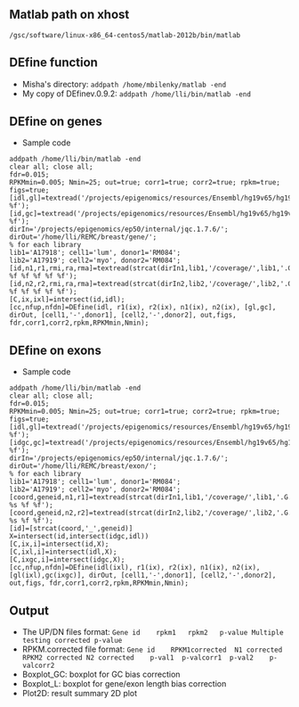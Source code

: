 ## Matlab path on xhost
`/gsc/software/linux-x86_64-centos5/matlab-2012b/bin/matlab`

## DEfine function
* Misha's directory: `addpath /home/mbilenky/matlab -end`
* My copy of DEfinev.0.9.2: `addpath /home/lli/bin/matlab -end`        

## DEfine on genes
* Sample code        
```
addpath /home/lli/bin/matlab -end
clear all; close all;
fdr=0.015;    
RPKMmin=0.005; Nmin=25; out=true; corr1=true; corr2=true; rpkm=true; figs=true; 
[idl,gl]=textread('/projects/epigenomics/resources/Ensembl/hg19v65/hg19v65_genes.pc.EnsID.length','%s %f');
[id,gc]=textread('/projects/epigenomics/resources/Ensembl/hg19v65/hg19v65_genes.pc.EnsID.GC','%s %f');
dirIn='/projects/epigenomics/ep50/internal/jqc.1.7.6/';
dirOut='/home/lli/REMC/breast/gene/';
% for each library
lib1='A17918'; cell1='lum', donor1='RM084';
lib2='A17919'; cell2='myo', donor2='RM084';
[id,n1,r1,rmi,ra,rma]=textread(strcat(dirIn1,lib1,'/coverage/',lib1,'.G.A.rpkm.pc'),'%s %f %f %f %f %f');
[id,n2,r2,rmi,ra,rma]=textread(strcat(dirIn2,lib2,'/coverage/',lib2,'.G.A.rpkm.pc'),'%s %f %f %f %f %f');
[C,ix,ixl]=intersect(id,idl);
[cc,nfup,nfdn]=DEfine(idl, r1(ix), r2(ix), n1(ix), n2(ix), [gl,gc], dirOut, [cell1,'-',donor1], [cell2,'-',donor2], out,figs, fdr,corr1,corr2,rpkm,RPKMmin,Nmin);
```       

## DEfine on exons
* Sample code        
```
addpath /home/lli/bin/matlab -end
clear all; close all;
fdr=0.015;    
RPKMmin=0.005; Nmin=25; out=true; corr1=true; corr2=true; rpkm=true; figs=true; 
[idl,gl]=textread('/projects/epigenomics/resources/Ensembl/hg19v65/hg19v65_exons_for_genes.length','%s %f');
[idgc,gc]=textread('/projects/epigenomics/resources/Ensembl/hg19v65/hg19v65_exons_for_genes.GC','%s %f');
dirIn='/projects/epigenomics/ep50/internal/jqc.1.7.6/';
dirOut='/home/lli/REMC/breast/exon/';
% for each library
lib1='A17918'; cell1='lum', donor1='RM084';
lib2='A17919'; cell2='myo', donor2='RM084';
[coord,geneid,n1,r1]=textread(strcat(dirIn1,lib1,'/coverage/',lib1,'.G.exn.A.rpkm'),'%s %s %f %f');
[coord,geneid,n2,r2]=textread(strcat(dirIn2,lib2,'/coverage/',lib2,'.G.exn.A.rpkm'),'%s %s %f %f');
[id]=[strcat(coord,'_',geneid)]
X=intersect(id,intersect(idgc,idl))
[C,ix,i]=intersect(id,X);
[C,ixl,i]=intersect(idl,X);
[C,ixgc,i]=intersect(idgc,X);
[cc,nfup,nfdn]=DEfine(idl(ixl), r1(ix), r2(ix), n1(ix), n2(ix), [gl(ixl),gc(ixgc)], dirOut, [cell1,'-',donor1], [cell2,'-',donor2], out,figs, fdr,corr1,corr2,rpkm,RPKMmin,Nmin);
```

## Output 
* The UP/DN files format: `Gene id    rpkm1   rpkm2   p-value Multiple testing corrected p-value`          
* RPKM.corrected file format: `Gene id    RPKM1corrected  N1 corrected    RPKM2 corrected N2 corrected    p-val1  p-valcorr1  p-val2    p-valcorr2`         
* Boxplot_GC: boxplot for GC bias correction        
* Boxplot_L: boxplot for gene/exon length bias correction          
* Plot2D: result summary 2D plot         
